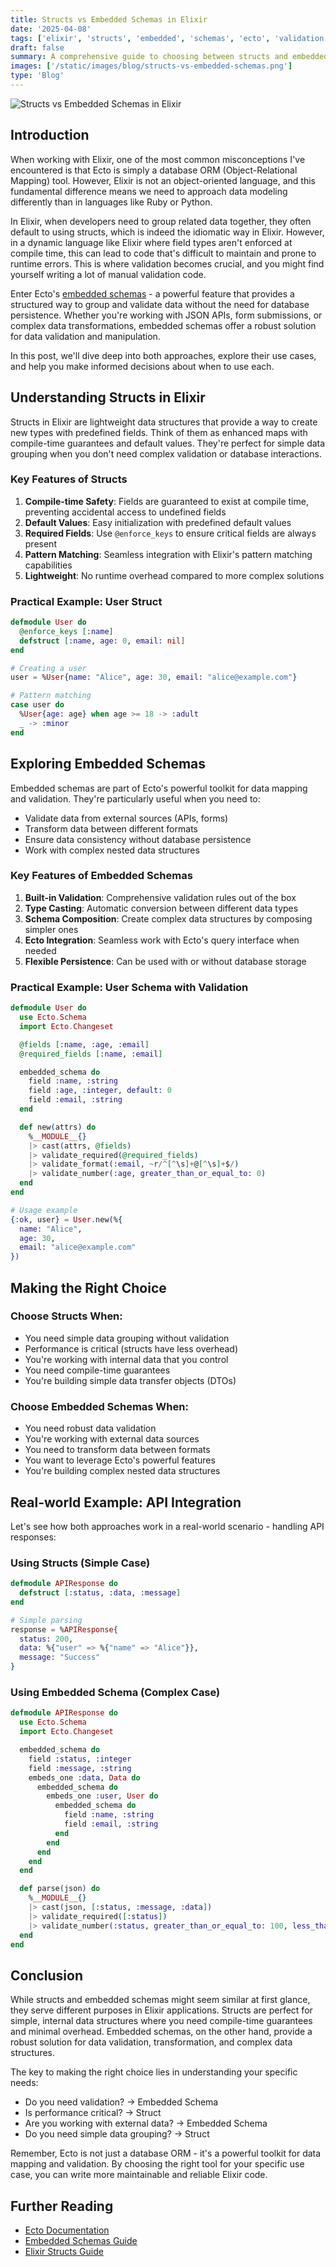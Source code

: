 ```yaml
---
title: Structs vs Embedded Schemas in Elixir
date: '2025-04-08'
tags: ['elixir', 'structs', 'embedded', 'schemas', 'ecto', 'validation']
draft: false
summary: A comprehensive guide to choosing between structs and embedded schemas in Elixir, with practical examples and best practices
images: ['/static/images/blog/structs-vs-embedded-schemas.png']
type: 'Blog'
---
```


![Structs vs Embedded Schemas in Elixir](/static/images/blog/structs-vs-embedded-schemas.png)

## Introduction

When working with Elixir, one of the most common misconceptions I've encountered is that Ecto is simply a database ORM (Object-Relational Mapping) tool. However, Elixir is not an object-oriented language, and this fundamental difference means we need to approach data modeling differently than in languages like Ruby or Python.

In Elixir, when developers need to group related data together, they often default to using structs, which is indeed the idiomatic way in Elixir. However, in a dynamic language like Elixir where field types aren't enforced at compile time, this can lead to code that's difficult to maintain and prone to runtime errors. This is where validation becomes crucial, and you might find yourself writing a lot of manual validation code.

Enter Ecto's [embedded schemas](https://hexdocs.pm/ecto/embedded-schemas.html) - a powerful feature that provides a structured way to group and validate data without the need for database persistence. Whether you're working with JSON APIs, form submissions, or complex data transformations, embedded schemas offer a robust solution for data validation and manipulation.

In this post, we'll dive deep into both approaches, explore their use cases, and help you make informed decisions about when to use each.

## Understanding Structs in Elixir

Structs in Elixir are lightweight data structures that provide a way to create new types with predefined fields. Think of them as enhanced maps with compile-time guarantees and default values. They're perfect for simple data grouping when you don't need complex validation or database interactions.

### Key Features of Structs

1. **Compile-time Safety**: Fields are guaranteed to exist at compile time, preventing accidental access to undefined fields
2. **Default Values**: Easy initialization with predefined default values
3. **Required Fields**: Use `@enforce_keys` to ensure critical fields are always present
4. **Pattern Matching**: Seamless integration with Elixir's pattern matching capabilities
5. **Lightweight**: No runtime overhead compared to more complex solutions

### Practical Example: User Struct

```elixir
defmodule User do
  @enforce_keys [:name]
  defstruct [:name, age: 0, email: nil]
end

# Creating a user
user = %User{name: "Alice", age: 30, email: "alice@example.com"}

# Pattern matching
case user do
  %User{age: age} when age >= 18 -> :adult
  _ -> :minor
end
```

## Exploring Embedded Schemas

Embedded schemas are part of Ecto's powerful toolkit for data mapping and validation. They're particularly useful when you need to:
- Validate data from external sources (APIs, forms)
- Transform data between different formats
- Ensure data consistency without database persistence
- Work with complex nested data structures

### Key Features of Embedded Schemas

1. **Built-in Validation**: Comprehensive validation rules out of the box
2. **Type Casting**: Automatic conversion between different data types
3. **Schema Composition**: Create complex data structures by composing simpler ones
4. **Ecto Integration**: Seamless work with Ecto's query interface when needed
5. **Flexible Persistence**: Can be used with or without database storage

### Practical Example: User Schema with Validation

```elixir
defmodule User do
  use Ecto.Schema
  import Ecto.Changeset

  @fields [:name, :age, :email]
  @required_fields [:name, :email]

  embedded_schema do
    field :name, :string
    field :age, :integer, default: 0
    field :email, :string
  end

  def new(attrs) do
    %__MODULE__{}
    |> cast(attrs, @fields)
    |> validate_required(@required_fields)
    |> validate_format(:email, ~r/^[^\s]+@[^\s]+$/)
    |> validate_number(:age, greater_than_or_equal_to: 0)
  end
end

# Usage example
{:ok, user} = User.new(%{
  name: "Alice",
  age: 30,
  email: "alice@example.com"
})
```

## Making the Right Choice

### Choose Structs When:

- You need simple data grouping without validation
- Performance is critical (structs have less overhead)
- You're working with internal data that you control
- You need compile-time guarantees
- You're building simple data transfer objects (DTOs)

### Choose Embedded Schemas When:

- You need robust data validation
- You're working with external data sources
- You need to transform data between formats
- You want to leverage Ecto's powerful features
- You're building complex nested data structures

## Real-world Example: API Integration

Let's see how both approaches work in a real-world scenario - handling API responses:

### Using Structs (Simple Case)

```elixir
defmodule APIResponse do
  defstruct [:status, :data, :message]
end

# Simple parsing
response = %APIResponse{
  status: 200,
  data: %{"user" => %{"name" => "Alice"}},
  message: "Success"
}
```

### Using Embedded Schema (Complex Case)

```elixir
defmodule APIResponse do
  use Ecto.Schema
  import Ecto.Changeset

  embedded_schema do
    field :status, :integer
    field :message, :string
    embeds_one :data, Data do
      embedded_schema do
        embeds_one :user, User do
          embedded_schema do
            field :name, :string
            field :email, :string
          end
        end
      end
    end
  end

  def parse(json) do
    %__MODULE__{}
    |> cast(json, [:status, :message, :data])
    |> validate_required([:status])
    |> validate_number(:status, greater_than_or_equal_to: 100, less_than: 600)
  end
end
```

## Conclusion

While structs and embedded schemas might seem similar at first glance, they serve different purposes in Elixir applications. Structs are perfect for simple, internal data structures where you need compile-time guarantees and minimal overhead. Embedded schemas, on the other hand, provide a robust solution for data validation, transformation, and complex data structures.

The key to making the right choice lies in understanding your specific needs:
- Do you need validation? → Embedded Schema
- Is performance critical? → Struct
- Are you working with external data? → Embedded Schema
- Do you need simple data grouping? → Struct

Remember, Ecto is not just a database ORM - it's a powerful toolkit for data mapping and validation. By choosing the right tool for your specific use case, you can write more maintainable and reliable Elixir code.

## Further Reading

- [Ecto Documentation](https://hexdocs.pm/ecto/Ecto.html)
- [Embedded Schemas Guide](https://hexdocs.pm/ecto/embedded-schemas.html)
- [Elixir Structs Guide](https://elixir-lang.org/getting-started/structs.html)

